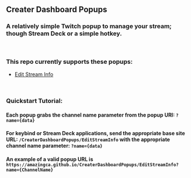 ## Creater Dashboard Popups
### A relatively simple Twitch popup to manage your stream; though Stream Deck or a simple hotkey.

<p>&nbsp;</p>

### This repo currently supports these popups:
 - [Edit Stream Info](https://amazingca.github.io/CreaterDashboardPopups/EditStreamInfo)

<p>&nbsp;</p>

### Quickstart Tutorial:
#### Each popup grabs the channel name parameter from the popup URI: `?name={data}`

#### For keybind or Stream Deck applications, send the appropriate base site URL: `/CreaterDashboardPopups/EditStreamInfo` with the appropriate channel name parameter: `?name={data}`
#### An example of a valid popup URL is `https://amazingca.github.io/CreaterDashboardPopups/EditStreamInfo?name={ChannelName}`
